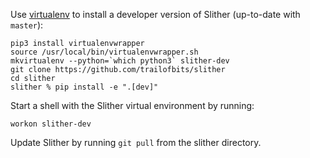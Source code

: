 Use [virtualenv](https://virtualenvwrapper.readthedocs.io/en/latest/) to install a developer version of Slither (up-to-date with `master`):
```
pip3 install virtualenvwrapper
source /usr/local/bin/virtualenvwrapper.sh
mkvirtualenv --python=`which python3` slither-dev
git clone https://github.com/trailofbits/slither
cd slither
slither % pip install -e ".[dev]"
```

Start a shell with the Slither virtual environment by running:
```
workon slither-dev
```

Update Slither by running `git pull` from the slither directory.